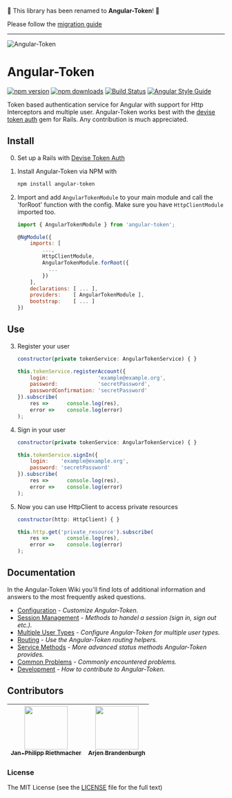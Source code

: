 :wave: This library has been renamed to **Angular-Token**! :wave:

Please follow the [migration guide](https://github.com/neroniaky/angular-token/wiki/Migrate-to-Angular-Token-6.0)

---

![Angular-Token](https://raw.githubusercontent.com/neroniaky/angular-token/master/docs/angular-token-logo.png)

# Angular-Token

[![npm version](https://badge.fury.io/js/angular-token.svg)](https://badge.fury.io/js/angular-token)
[![npm downloads](https://img.shields.io/npm/dt/angular-token.svg)](https://npmjs.org/angular-token)
[![Build Status](https://travis-ci.org/neroniaky/angular-token.svg?branch=master)](https://travis-ci.org/neroniaky/angular-token)
[![Angular Style Guide](https://mgechev.github.io/angular2-style-guide/images/badge.svg)](https://angular.io/styleguide)

Token based authentication service for Angular with support for Http Interceptors and multiple user. Angular-Token works best with the [devise token auth](https://github.com/lynndylanhurley/devise_token_auth) gem for Rails. Any contribution is much appreciated.

## Install
0. Set up a Rails with [Devise Token Auth](https://github.com/lynndylanhurley/devise_token_auth)

1. Install Angular-Token via NPM with
    ```bash
    npm install angular-token
    ```

2. Import and add `AngularTokenModule` to your main module and call the 'forRoot' function with the config. Make sure you have `HttpClientModule` imported too.
    ```javascript
    import { AngularTokenModule } from 'angular-token';

    @NgModule({
        imports: [
            ...,
            HttpClientModule,
            AngularTokenModule.forRoot({
              ...
            })
        ],
        declarations: [ ... ],
        providers:    [ AngularTokenModule ],
        bootstrap:    [ ... ]
    })
    ```
## Use

3. Register your user
    ```javascript
    constructor(private tokenService: AngularTokenService) { }

    this.tokenService.registerAccount({
        login:                'example@example.org',
        password:             'secretPassword',
        passwordConfirmation: 'secretPassword'
    }).subscribe(
        res =>      console.log(res),
        error =>    console.log(error)
    );
    ```

4. Sign in your user
    ```javascript
    constructor(private tokenService: AngularTokenService) { }

    this.tokenService.signIn({
        login:    'example@example.org',
        password: 'secretPassword'
    }).subscribe(
        res =>      console.log(res),
        error =>    console.log(error)
    );
    ```

5. Now you can use HttpClient to access private resources
    ```javascript
    constructor(http: HttpClient) { }

    this.http.get('private_resource').subscribe(
        res =>      console.log(res),
        error =>    console.log(error)
    );
    ```

## Documentation

In the Angular-Token Wiki you'll find lots of additional information and answers to the most frequently asked questions.

- [Configuration](https://github.com/neroniaky/angular-token/wiki/configuration) - _Customize Angular-Token._
- [Session Management](https://github.com/neroniaky/angular-token/wiki/session-management) - _Methods to handel a session (sign in, sign out etc.)._
- [Multiple User Types](https://github.com/neroniaky/angular-token/wiki/multiple-user-types) - _Configure Angular-Token for multiple user types._
- [Routing](https://github.com/neroniaky/angular-token/wiki/routing) - _Use the Angular-Token routing helpers._
- [Service Methods](https://github.com/neroniaky/angular-token/wiki/service-methods) - _More advanced status methods Angular-Token provides._
- [Common Problems](https://github.com/neroniaky/angular-token/wiki/common-problems) - _Commonly encountered problems._
- [Development](https://github.com/neroniaky/angular-token/wiki/development) - _How to contribute to Angular-Token._

## Contributors

| [<img src="https://avatars3.githubusercontent.com/u/11535793?v=4" width="100px;"/><br /><sub>Jan-Philipp Riethmacher</sub>](https://github.com/neroniaky) | [<img src="https://avatars.githubusercontent.com/u/7848606?v=4" width="100px;"/><br /><sub>Arjen Brandenburgh</sub>](https://github.com/arjenbrandenburgh)
| :---: | :---: |

### License
The MIT License (see the [LICENSE](https://github.com/neroniaky/angular-token/blob/master/LICENSE) file for the full text)